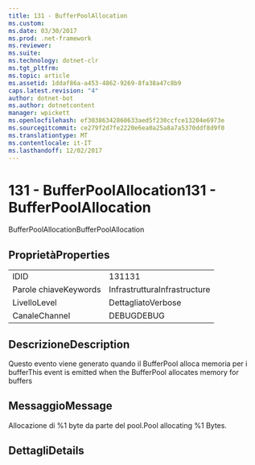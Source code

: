 ```yaml
---
title: 131 - BufferPoolAllocation
ms.custom: 
ms.date: 03/30/2017
ms.prod: .net-framework
ms.reviewer: 
ms.suite: 
ms.technology: dotnet-clr
ms.tgt_pltfrm: 
ms.topic: article
ms.assetid: 1ddaf86a-a453-4862-9269-8fa38a47c8b9
caps.latest.revision: "4"
author: dotnet-bot
ms.author: dotnetcontent
manager: wpickett
ms.openlocfilehash: ef30386342860633aed5f230ccfce13204e6973e
ms.sourcegitcommit: ce279f2d7fe2220e6ea0a25a8a7a5370ddf8d9f0
ms.translationtype: MT
ms.contentlocale: it-IT
ms.lasthandoff: 12/02/2017
---
```

# <a name="131---bufferpoolallocation"></a><span data-ttu-id="b642c-102">131 - BufferPoolAllocation</span><span class="sxs-lookup"><span data-stu-id="b642c-102">131 - BufferPoolAllocation</span></span>
<span data-ttu-id="b642c-103">BufferPoolAllocation</span><span class="sxs-lookup"><span data-stu-id="b642c-103">BufferPoolAllocation</span></span>  
  
## <a name="properties"></a><span data-ttu-id="b642c-104">Proprietà</span><span class="sxs-lookup"><span data-stu-id="b642c-104">Properties</span></span>  
  
|||  
|-|-|  
|<span data-ttu-id="b642c-105">ID</span><span class="sxs-lookup"><span data-stu-id="b642c-105">ID</span></span>|<span data-ttu-id="b642c-106">131</span><span class="sxs-lookup"><span data-stu-id="b642c-106">131</span></span>|  
|<span data-ttu-id="b642c-107">Parole chiave</span><span class="sxs-lookup"><span data-stu-id="b642c-107">Keywords</span></span>|<span data-ttu-id="b642c-108">Infrastruttura</span><span class="sxs-lookup"><span data-stu-id="b642c-108">Infrastructure</span></span>|  
|<span data-ttu-id="b642c-109">Livello</span><span class="sxs-lookup"><span data-stu-id="b642c-109">Level</span></span>|<span data-ttu-id="b642c-110">Dettagliato</span><span class="sxs-lookup"><span data-stu-id="b642c-110">Verbose</span></span>|  
|<span data-ttu-id="b642c-111">Canale</span><span class="sxs-lookup"><span data-stu-id="b642c-111">Channel</span></span>|<span data-ttu-id="b642c-112">DEBUG</span><span class="sxs-lookup"><span data-stu-id="b642c-112">DEBUG</span></span>|  
  
## <a name="description"></a><span data-ttu-id="b642c-113">Descrizione</span><span class="sxs-lookup"><span data-stu-id="b642c-113">Description</span></span>  
 <span data-ttu-id="b642c-114">Questo evento viene generato quando il BufferPool alloca memoria per i buffer</span><span class="sxs-lookup"><span data-stu-id="b642c-114">This event is emitted when the BufferPool allocates memory for buffers</span></span>  
  
## <a name="message"></a><span data-ttu-id="b642c-115">Messaggio</span><span class="sxs-lookup"><span data-stu-id="b642c-115">Message</span></span>  
 <span data-ttu-id="b642c-116">Allocazione di %1 byte da parte del pool.</span><span class="sxs-lookup"><span data-stu-id="b642c-116">Pool allocating %1 Bytes.</span></span>  
  
## <a name="details"></a><span data-ttu-id="b642c-117">Dettagli</span><span class="sxs-lookup"><span data-stu-id="b642c-117">Details</span></span>
